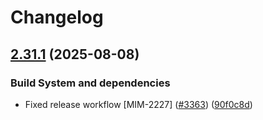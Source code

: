 # Changelog

## [2.31.1](https://github.com/statisticsnorway/mimir/compare/mimir-v2.31.0...mimir-v2.31.1) (2025-08-08)


### Build System and dependencies

* Fixed release workflow [MIM-2227] ([#3363](https://github.com/statisticsnorway/mimir/issues/3363)) ([90f0c8d](https://github.com/statisticsnorway/mimir/commit/90f0c8d345e95676446799ed634309a02defae92))
